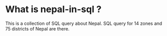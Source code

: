 What is nepal-in-sql ?
============

This is a collection of SQL query about Nepal. SQL query for 14 zones and 75 districts of Nepal are there.
